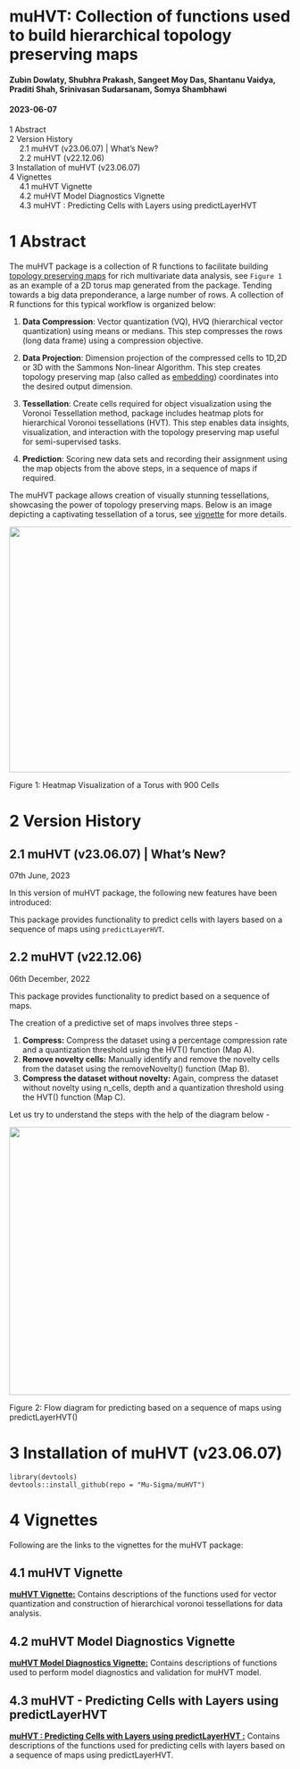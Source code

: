 # muHVT: Collection of functions used to build hierarchical topology preserving maps

#### Zubin Dowlaty, Shubhra Prakash, Sangeet Moy Das, Shantanu Vaidya, Praditi Shah, Srinivasan Sudarsanam, Somya Shambhawi

#### 2023-06-07

<div id="TOC">

*   [<span class="toc-section-number">1</span> Abstract](#abstract)
*   [<span class="toc-section-number">2</span> Version History](#version-history)
    *   [<span class="toc-section-number">2.1</span> muHVT (v23.06.07) | What’s New?](#muhvt-(v23.06.07)-whats-new)
    *   [<span class="toc-section-number">2.2</span> muHVT (v22.12.06)](#muhvt-(v22.12.06))
*   [<span class="toc-section-number">3</span> Installation of muHVT (v23.06.07)](#installation-of-muhvt-(v23.06.07))
*   [<span class="toc-section-number">4</span> Vignettes](#vignettes)
    *   [<span class="toc-section-number">4.1</span> muHVT Vignette](#muhvt-vignette)
    *   [<span class="toc-section-number">4.2</span> muHVT Model Diagnostics Vignette](#muhvt-model-diagnostics-vignette)
    *   [<span class="toc-section-number">4.3</span> muHVT : Predicting Cells with Layers using predictLayerHVT ](#muhvt---predicting-cells-with-layers-using-predictLayerHVT)

</div>

<div id="abstract" class="section level1" number="1">

# <span class="header-section-number">1</span> Abstract

The muHVT package is a collection of R functions to facilitate building [topology preserving maps](https://users.ics.aalto.fi/jhollmen/dippa/node9.html#:~:text=The%20property%20of%20topology%20preserving,tool%20of%20high%2Ddimensional%20data) for rich multivariate data analysis, see `Figure 1` as an example of a 2D torus map generated from the package. Tending towards a big data preponderance, a large number of rows. A collection of R functions for this typical workflow is organized below:

1.  **Data Compression**: Vector quantization (VQ), HVQ (hierarchical vector quantization) using means or medians. This step compresses the rows (long data frame) using a compression objective.

2.  **Data Projection**: Dimension projection of the compressed cells to 1D,2D or 3D with the Sammons Non-linear Algorithm. This step creates topology preserving map (also called as [embedding](https://en.wikipedia.org/wiki/Embedding)) coordinates into the desired output dimension. 

3.  **Tessellation**: Create cells required for object visualization using the Voronoi Tessellation method, package includes heatmap plots for hierarchical Voronoi tessellations (HVT). This step enables data insights, visualization, and interaction with the topology preserving map useful for semi-supervised tasks.

4.  **Prediction**: Scoring new data sets and recording their assignment using the map objects from the above steps, in a sequence of maps if required.


The muHVT package allows creation of visually stunning tessellations, showcasing the power of topology preserving maps. Below is an image depicting a captivating tessellation of a torus, see [vignette](https://htmlpreview.github.io/?https://github.com/Somya545/muHVT/blob/master/vignettes/muHVT_vignette.html) for more details.

<img src="https://github.com/Somya545/muHVT/blob/master/vignettes/torus2.png" width="642px" height="440px" />
<p class="caption">
Figure 1:  Heatmap Visualization of a Torus with 900 Cells
</p>


</div>

<div id="Version History" class="section level1" number="2">

# <span class="header-section-number">2</span> Version History 

<div id="muHVT (v23.06.07)| What’s New?" class="section level1" number="2.1">

## <span class="header-section-number">2.1</span> muHVT (v23.06.07) | What’s New? 

07th June, 2023

In this version of muHVT package, the following new features have been introduced:

This package provides  functionality to predict cells with layers based on a sequence of maps using `predictLayerHVT`. 
</div>

<div id="muhvt-(v22.12.06)" class="section level1" number="2.2">

## <span class="header-section-number">2.2</span> muHVT (v22.12.06) 

06th December, 2022

This package provides functionality to predict based on a sequence of maps.

The creation of a predictive set of maps involves three steps -

1.  **Compress:** Compress the dataset using a percentage compression rate and a quantization threshold using the HVT() function (Map A).
2.  **Remove novelty cells:** Manually identify and remove the novelty cells from the dataset using the removeNovelty() function (Map B).
3.  **Compress the dataset without novelty:** Again, compress the dataset without novelty using n_cells, depth and a quantization threshold using the HVT() function (Map C).


Let us try to understand the steps with the help of the diagram below -

<img src="https://github.com/Somya545/muHVT/blob/master/vignettes/predictLayerHVT_function.png" width="672px" height="480px" />
<p class="caption">
Figure 2: Flow diagram for predicting based on a sequence of maps using predictLayerHVT()
</p>



<div id="installation-of-muhvt-(v23.06.07)" class="section level2" number="3">

# <span class="header-section-number">3</span> Installation of muHVT (v23.06.07)

<div class="sourceCode" id="cb1">

    library(devtools)
    devtools::install_github(repo = "Mu-Sigma/muHVT")

</div>

</div>


</div>

<div id="vignettes" class="section level1" number="4">

# <span class="header-section-number">4</span> Vignettes

Following are the links to the vignettes for the muHVT package:

<div id="muhvt-vignette" class="section level2" number="4.1">

## <span class="header-section-number">4.1</span> muHVT Vignette

[**muHVT Vignette:**](https://htmlpreview.github.io/?https://github.com/Somya545/muHVT/blob/master/vignettes/muHVT_vignette.html) Contains descriptions of the functions used for vector quantization and construction of hierarchical voronoi tessellations for data analysis.

</div>

<div id="muhvt-model-diagnostics-vignette" class="section level2" number="4.2">

## <span class="header-section-number">4.2</span> muHVT Model Diagnostics Vignette

[**muHVT Model Diagnostics Vignette:**](https://htmlpreview.github.io/?https://github.com/Somya545/muHVT/blob/master/vignettes/muHVT_model_diagnostics_vignette.html) Contains descriptions of functions used to perform model diagnostics and validation for muHVT model.

</div>

<div id="muhvt---predicting-cells-with-layers-using-predictLayerHVT" class="section level2" number="4.3">

## <span class="header-section-number">4.3</span> muHVT - Predicting Cells with Layers using predictLayerHVT

[**muHVT : Predicting Cells with Layers using predictLayerHVT :**](https://htmlpreview.github.io/?https://github.com/Somya545/muHVT/blob/master/vignettes/Predicting_Cells_with_Layers_using_predictLayerHVT.html) Contains descriptions of the functions used for predicting cells with layers based on a sequence of maps using predictLayerHVT.
